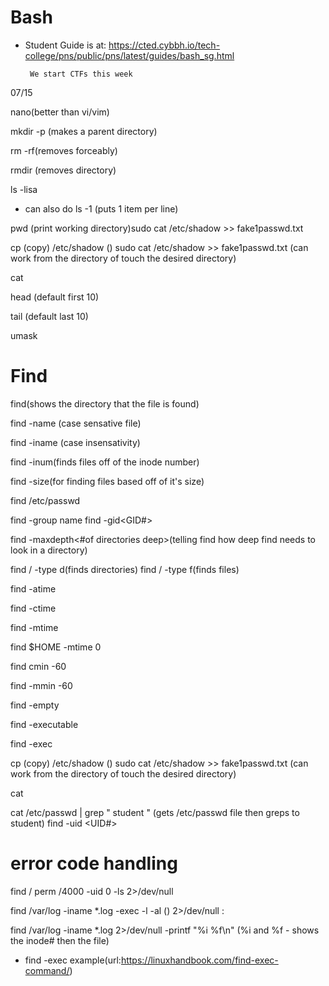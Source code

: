 # Bash
* Student Guide is at: https://cted.cybbh.io/tech-college/pns/public/pns/latest/guides/bash_sg.html

       We start CTFs this week 

07/15

nano(better than vi/vim)

mkdir -p (makes a parent directory)

rm -rf(removes forceably)

rmdir (removes directory)

ls -lisa 
  * can also do ls -1 (puts 1 item per line)

pwd (print working directory)sudo cat /etc/shadow >> fake1passwd.txt

cp <source> <destination> (copy)
      /etc/shadow    ()
      sudo cat /etc/shadow >> fake1passwd.txt (can work from the directory of touch the desired directory)

cat

head (default first 10)

tail (default last 10)

umask

# Find
find(shows the directory that the file is found)

find -name (case sensative file)

find -iname (case insensativity)

find -inum(finds files off of the inode number)

find -size(for finding files based off of it's size)

find /etc/passwd
 
 find -group name
 find -gid<GID#>

find -maxdepth<#of directories deep>(telling find how deep find needs to look in a directory)

find / -type d(finds directories)
find / -type f(finds files)

find -atime

find -ctime

find -mtime

find $HOME -mtime 0

find cmin -60

find -mmin -60

find -empty

find -executable

find -exec

cp <source> <destination> (copy)
      /etc/shadow    ()
      sudo cat /etc/shadow >> fake1passwd.txt (can work from the directory of touch the desired directory)

cat

cat /etc/passwd | grep " student " (gets /etc/passwd file then greps to student) 
 find -uid <UID#>

# error code handling 
find / perm /4000 -uid 0 -ls 2>/dev/null
  
find /var/log -iname *.log -exec -l -al () 2>/dev/null \:

find /var/log -iname *.log 2>/dev/null -printf "%i %f\n" (%i and %f - shows the inode# then the file)

* find -exec example(url:https://linuxhandbook.com/find-exec-command/)

